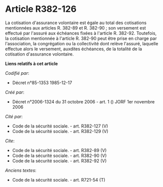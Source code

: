 # Article R382-126

La cotisation d'assurance volontaire est égale au total des cotisations mentionnées aux articles R. 382-89 et R. 382-90 ; son
versement est effectué par l'assuré aux échéances fixées à l'article R. 382-92. Toutefois, la cotisation mentionnée à
l'article R. 382-90 peut être prise en charge par l'association, la congrégation ou la collectivité dont relève l'assuré,
laquelle effectue alors le versement, auxdites échéances, de la totalité de la cotisation d'assurance volontaire.

**Liens relatifs à cet article**

_Codifié par_:

  - Décret n°85-1353 1985-12-17

_Créé par_:

  - Décret n°2006-1324 du 31 octobre 2006 - art. 1 () JORF 1er novembre 2006

_Cité par_:

  - Code de la sécurité sociale. - art. R382-127 (V)
  - Code de la sécurité sociale. - art. R382-129 (V)

_Cite_:

  - Code de la sécurité sociale. - art. R382-89 (V)
  - Code de la sécurité sociale. - art. R382-90 (V)
  - Code de la sécurité sociale. - art. R382-92 (V)

_Anciens textes_:

  - Code de la sécurité sociale. - art. R721-54 (T)
